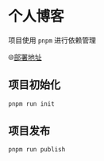 # 个人博客
<!-- 记录一些工作及学习上的 -->
项目使用 `pnpm` 进行依赖管理

🌐[部署地址](http://blog.liufengmao.cn)


## 项目初始化
```bash
pnpm run init
```

## 项目发布
```bash
pnpm run publish
```
